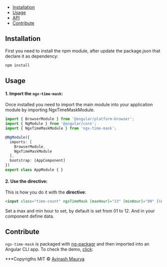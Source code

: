 
* [Installation](#installation)
* [Usage](#usage)
* [API](#api)
* [Contribute](#contribute)


## Installation

First you need to install the npm module, after update the package.json that declare it as dependency:

```sh
npm install
```


## Usage

#### 1. Import the `ngx-time-mask`:

Once installed you need to import the main module into your application module by importing NgxTimeMaskModule. 

```ts
import { BrowserModule } from '@angular/platform-browser';
import { NgModule } from '@angular/core';
import { NgxTimeMaskModule } from 'ngx-time-mask';

@NgModule({
  imports: [
    BrowserModule,
    NgxTimeMaskModule
  ],
  bootstrap: [AppComponent]
})
export class AppModule { }
```


#### 2. Use the directive:

This is how you do it with the **directive**:
```html
<input class="time-count" ngxTimeMask [maxHour]="23" [minHour]="00" [(ngModel)]="data" (change)="onTimeChange($event)">
```
Set a max and min hour to set, by default is set from 01 to 12. And in your component define data.


## Contribute
`ngx-time-mask` is packaged with [ng-packagr](https://github.com/dherges/ng-packagr) and then imported into an Angular CLI app.
To check the demo, [click](https://stackblitz.com/edit/angular-time-directive):


***Copyrigths
MIT © [Avinash Maurya](https://www.npmjs.com/package/ngx-time-mask)
